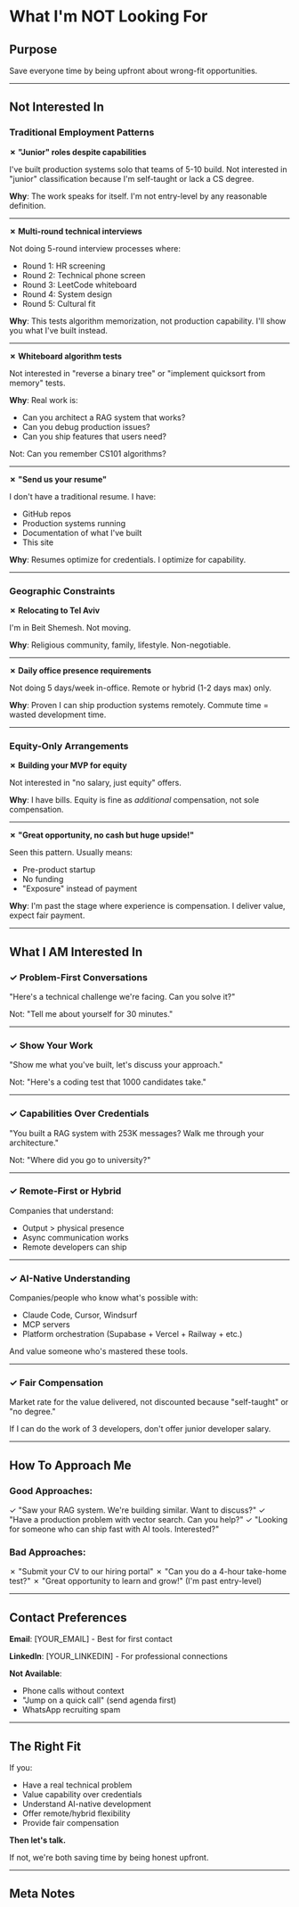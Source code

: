 # What I'm NOT Looking For

## Purpose
Save everyone time by being upfront about wrong-fit opportunities.

---

## Not Interested In

### Traditional Employment Patterns

**✗ "Junior" roles despite capabilities**

I've built production systems solo that teams of 5-10 build. Not interested in "junior" classification because I'm self-taught or lack a CS degree.

**Why**: The work speaks for itself. I'm not entry-level by any reasonable definition.

---

**✗ Multi-round technical interviews**

Not doing 5-round interview processes where:
- Round 1: HR screening
- Round 2: Technical phone screen
- Round 3: LeetCode whiteboard
- Round 4: System design
- Round 5: Cultural fit

**Why**: This tests algorithm memorization, not production capability. I'll show you what I've built instead.

---

**✗ Whiteboard algorithm tests**

Not interested in "reverse a binary tree" or "implement quicksort from memory" tests.

**Why**: Real work is:
- Can you architect a RAG system that works?
- Can you debug production issues?
- Can you ship features that users need?

Not: Can you remember CS101 algorithms?

---

**✗ "Send us your resume"**

I don't have a traditional resume. I have:
- GitHub repos
- Production systems running
- Documentation of what I've built
- This site

**Why**: Resumes optimize for credentials. I optimize for capability.

---

### Geographic Constraints

**✗ Relocating to Tel Aviv**

I'm in Beit Shemesh. Not moving.

**Why**: Religious community, family, lifestyle. Non-negotiable.

---

**✗ Daily office presence requirements**

Not doing 5 days/week in-office. Remote or hybrid (1-2 days max) only.

**Why**: Proven I can ship production systems remotely. Commute time = wasted development time.

---

### Equity-Only Arrangements

**✗ Building your MVP for equity**

Not interested in "no salary, just equity" offers.

**Why**: I have bills. Equity is fine as *additional* compensation, not sole compensation.

---

**✗ "Great opportunity, no cash but huge upside!"**

Seen this pattern. Usually means:
- Pre-product startup
- No funding
- "Exposure" instead of payment

**Why**: I'm past the stage where experience is compensation. I deliver value, expect fair payment.

---

## What I AM Interested In

### ✓ Problem-First Conversations

"Here's a technical challenge we're facing. Can you solve it?"

Not: "Tell me about yourself for 30 minutes."

---

### ✓ Show Your Work

"Show me what you've built, let's discuss your approach."

Not: "Here's a coding test that 1000 candidates take."

---

### ✓ Capabilities Over Credentials

"You built a RAG system with 253K messages? Walk me through your architecture."

Not: "Where did you go to university?"

---

### ✓ Remote-First or Hybrid

Companies that understand:
- Output > physical presence
- Async communication works
- Remote developers can ship

---

### ✓ AI-Native Understanding

Companies/people who know what's possible with:
- Claude Code, Cursor, Windsurf
- MCP servers
- Platform orchestration (Supabase + Vercel + Railway + etc.)

And value someone who's mastered these tools.

---

### ✓ Fair Compensation

Market rate for the value delivered, not discounted because "self-taught" or "no degree."

If I can do the work of 3 developers, don't offer junior developer salary.

---

## How To Approach Me

### Good Approaches:

✓ "Saw your RAG system. We're building similar. Want to discuss?"
✓ "Have a production problem with vector search. Can you help?"
✓ "Looking for someone who can ship fast with AI tools. Interested?"

### Bad Approaches:

✗ "Submit your CV to our hiring portal"
✗ "Can you do a 4-hour take-home test?"
✗ "Great opportunity to learn and grow!" (I'm past entry-level)

---

## Contact Preferences

**Email**: [YOUR_EMAIL] - Best for first contact

**LinkedIn**: [YOUR_LINKEDIN] - For professional connections

**Not Available**:
- Phone calls without context
- "Jump on a quick call" (send agenda first)
- WhatsApp recruiting spam

---

## The Right Fit

If you:
- Have a real technical problem
- Value capability over credentials
- Understand AI-native development
- Offer remote/hybrid flexibility
- Provide fair compensation

**Then let's talk.**

If not, we're both saving time by being honest upfront.

---

## Meta Notes
<!-- This filters out 90% of wrong-fit opportunities -->
<!-- Controversial but honest - better to be clear -->
<!-- Protects your time and theirs -->
